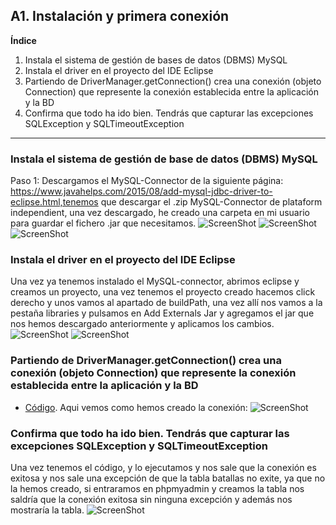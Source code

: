 ## A1. Instalación y primera conexión


**Índice**
 1. Instala el sistema de gestión de bases de datos (DBMS) MySQL
 2. Instala el driver en el proyecto del IDE Eclipse
 3. Partiendo de DriverManager.getConnection() crea una conexión (objeto Connection) que represente la conexión establecida entre la aplicación y la BD
 4. Confirma que todo ha ido bien. Tendrás que capturar las excepciones SQLException y SQLTimeoutException 
------------

### Instala el sistema de gestión de base de datos (DBMS) MySQL
Paso 1:
Descargamos el MySQL-Connector de la siguiente página: https://www.javahelps.com/2015/08/add-mysql-jdbc-driver-to-eclipse.html,tenemos que descargar el .zip MySQL-Connector de plataform independient, una vez descargado, he creado una carpeta en mi usuario para guardar el fichero .jar que necesitamos.
![ScreenShot](https://github.com/iesgrancapitan/ud2-a1-instalacion-y-primera-conexion-JaviEpi/blob/main/img/MySQL-Connector.png)
![ScreenShot](https://github.com/iesgrancapitan/ud2-a1-instalacion-y-primera-conexion-JaviEpi/blob/main/img/zip.png)
![ScreenShot](https://github.com/iesgrancapitan/ud2-a1-instalacion-y-primera-conexion-JaviEpi/blob/main/img/Carpeta-MySQL.png)


### Instala el driver en el proyecto del IDE Eclipse
Una vez ya tenemos instalado el MySQL-connector, abrimos eclipse y creamos un proyecto, una vez tenemos el proyecto creado hacemos click derecho y unos vamos al apartado de buildPath, una vez allí nos vamos a la pestaña libraries y pulsamos en Add Externals Jar y agregamos el jar que nos hemos descargado anteriormente y aplicamos los cambios.
![ScreenShot](https://github.com/iesgrancapitan/ud2-a1-instalacion-y-primera-conexion-JaviEpi/blob/main/img/jar-path.png)
![ScreenShot](https://github.com/iesgrancapitan/ud2-a1-instalacion-y-primera-conexion-JaviEpi/blob/main/img/Path.png)


### Partiendo de DriverManager.getConnection() crea una conexión (objeto Connection) que represente la conexión establecida entre la aplicación y la BD
- [Código]().
Aqui vemos como hemos creado la conexión:
![ScreenShot](https://github.com/iesgrancapitan/ud2-a1-instalacion-y-primera-conexion-JaviEpi/blob/main/img/codigo.png)

### Confirma que todo ha ido bien. Tendrás que capturar las excepciones SQLException y SQLTimeoutException
Una vez tenemos el código, y lo ejecutamos y nos sale que la conexión es exitosa y nos sale una excepción de que la tabla batallas no exite, ya que no la hemos creado, si entraramos en phpmyadmin y creamos la tabla nos saldría que la conexión exitosa sin ninguna excepción y además nos mostraría la tabla.
![ScreenShot](https://github.com/iesgrancapitan/ud2-a1-instalacion-y-primera-conexion-JaviEpi/blob/main/img/exitosa.png)
